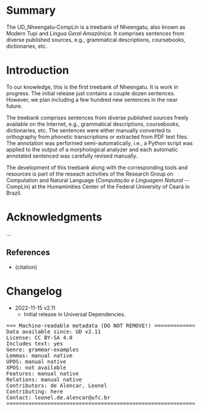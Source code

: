 # Summary

The UD_Nheengatu-CompLin is a treebank of Nheengatu, also known as Modern Tupi and *Língua Geral Amazônica*. It comprises sentences from diverse published sources, e.g., grammatical descriptions, coursebooks, dictionaries, etc. 


# Introduction

To our knowledge, this is the first treebank of Nheengatu. It is work in progress. The initial release just contains a couple dozen sentences. However, we plan including a few hundred new sentences in the near future. 

The treebank comprises sentences from diverse published sources freely available on the Internet, e.g., grammatical descriptions, coursebooks, dictionaries, etc. The sentences were either manually converted to orthography from phonetic transcriptions or extracted from PDF text files. The annotation was performed semi-automatically, i.e., a Python script was applied to the output of a morphological analyzer and each automatic annotated sentenced was carefully revised manually.

The development of this treebank along with the corresponding tools and resources is part of the reseach activities of the Research Group on Computation and Natural Language (*Computação e Linguagem Natural* -- CompLin) at the Humaminities Center of the Federal University of Ceará in Brazil.   


# Acknowledgments

...

## References

* (citation)


# Changelog

* 2022-11-15 v2.11
  * Initial release in Universal Dependencies.


<pre>
=== Machine-readable metadata (DO NOT REMOVE!) ================================
Data available since: UD v2.11
License: CC BY-SA 4.0
Includes text: yes
Genre: grammar-examples
Lemmas: manual native
UPOS: manual native
XPOS: not available
Features: manual native
Relations: manual native
Contributors: de Alencar, Leonel
Contributing: here
Contact: leonel.de.alencar@ufc.br
===============================================================================
</pre>
